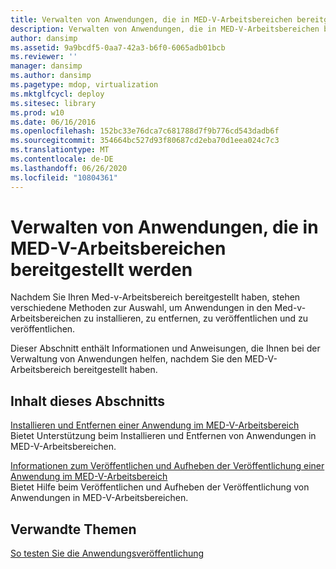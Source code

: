 ```yaml
---
title: Verwalten von Anwendungen, die in MED-V-Arbeitsbereichen bereitgestellt werden
description: Verwalten von Anwendungen, die in MED-V-Arbeitsbereichen bereitgestellt werden
author: dansimp
ms.assetid: 9a9bcdf5-0aa7-42a3-b6f0-6065adb01bcb
ms.reviewer: ''
manager: dansimp
ms.author: dansimp
ms.pagetype: mdop, virtualization
ms.mktglfcycl: deploy
ms.sitesec: library
ms.prod: w10
ms.date: 06/16/2016
ms.openlocfilehash: 152bc33e76dca7c681788d7f9b776cd543dadb6f
ms.sourcegitcommit: 354664bc527d93f80687cd2eba70d1eea024c7c3
ms.translationtype: MT
ms.contentlocale: de-DE
ms.lasthandoff: 06/26/2020
ms.locfileid: "10804361"
---
```

# Verwalten von Anwendungen, die in MED-V-Arbeitsbereichen bereitgestellt werden


Nachdem Sie Ihren Med-v-Arbeitsbereich bereitgestellt haben, stehen verschiedene Methoden zur Auswahl, um Anwendungen in den Med-v-Arbeitsbereichen zu installieren, zu entfernen, zu veröffentlichen und zu veröffentlichen.

Dieser Abschnitt enthält Informationen und Anweisungen, die Ihnen bei der Verwaltung von Anwendungen helfen, nachdem Sie den MED-V-Arbeitsbereich bereitgestellt haben.

## Inhalt dieses Abschnitts


<a href="" id="installing-and-removing-an-application-on-the-med-v-workspace"></a>[Installieren und Entfernen einer Anwendung im MED-V-Arbeitsbereich](installing-and-removing-an-application-on-the-med-v-workspace.md)  
Bietet Unterstützung beim Installieren und Entfernen von Anwendungen in MED-V-Arbeitsbereichen.

<a href="" id="how-to-publish-and-unpublish-an-application-on-the-med-v-workspace"></a>[Informationen zum Veröffentlichen und Aufheben der Veröffentlichung einer Anwendung im MED-V-Arbeitsbereich](how-to-publish-and-unpublish-an-application-on-the-med-v-workspace.md)  
Bietet Hilfe beim Veröffentlichen und Aufheben der Veröffentlichung von Anwendungen in MED-V-Arbeitsbereichen.

## Verwandte Themen


[So testen Sie die Anwendungsveröffentlichung](how-to-test-application-publishing.md)

 

 





